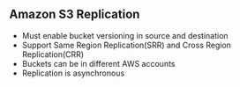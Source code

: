 ## Amazon S3 Replication

- Must enable bucket versioning in source and destination
- Support Same Region Replication(SRR) and Cross Region Replication(CRR)
- Buckets can be in different AWS accounts
- Replication is asynchronous
